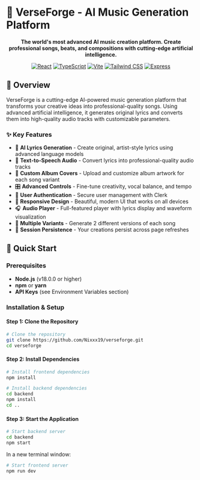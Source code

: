 # 🎵 VerseForge - AI Music Generation Platform

<div align="center">

**The world's most advanced AI music creation platform. Create professional songs, beats, and compositions with cutting-edge artificial intelligence.**

[![React](https://img.shields.io/badge/React-18.3.1-61DAFB?logo=react&logoColor=white)](https://reactjs.org/)
[![TypeScript](https://img.shields.io/badge/TypeScript-5.8.3-3178C6?logo=typescript&logoColor=white)](https://www.typescriptlang.org/)
[![Vite](https://img.shields.io/badge/Vite-7.1.3-646CFF?logo=vite&logoColor=white)](https://vitejs.dev/)
[![Tailwind CSS](https://img.shields.io/badge/Tailwind_CSS-3.4.17-38B2AC?logo=tailwind-css&logoColor=white)](https://tailwindcss.com/)
[![Express](https://img.shields.io/badge/Express-5.1.0-000000?logo=express&logoColor=white)](https://expressjs.com/)

</div>

## 🌟 Overview

VerseForge is a cutting-edge AI-powered music generation platform that transforms your creative ideas into professional-quality songs. Using advanced artificial intelligence, it generates original lyrics and converts them into high-quality audio tracks with customizable parameters.

### ✨ Key Features

- 🎤 **AI Lyrics Generation** - Create original, artist-style lyrics using advanced language models
- 🎵 **Text-to-Speech Audio** - Convert lyrics into professional-quality audio tracks
- 🎨 **Custom Album Covers** - Upload and customize album artwork for each song variant
- 🎛️ **Advanced Controls** - Fine-tune creativity, vocal balance, and tempo
- 👤 **User Authentication** - Secure user management with Clerk
- 📱 **Responsive Design** - Beautiful, modern UI that works on all devices
- 🎧 **Audio Player** - Full-featured player with lyrics display and waveform visualization
- 🔄 **Multiple Variants** - Generate 2 different versions of each song
- 💾 **Session Persistence** - Your creations persist across page refreshes

## 🚀 Quick Start

### Prerequisites

- **Node.js** (v18.0.0 or higher)
- **npm** or **yarn**
- **API Keys** (see Environment Variables section)

### Installation & Setup

#### Step 1: Clone the Repository
```bash
# Clone the repository
git clone https://github.com/Nixxx19/verseforge.git
cd verseforge
```

#### Step 2: Install Dependencies
```bash
# Install frontend dependencies
npm install

# Install backend dependencies
cd backend
npm install
cd ..
```

#### Step 3: Start the Application
```bash
# Start backend server
cd backend
npm start
```

In a new terminal window:
```bash
# Start frontend server
npm run dev
```

